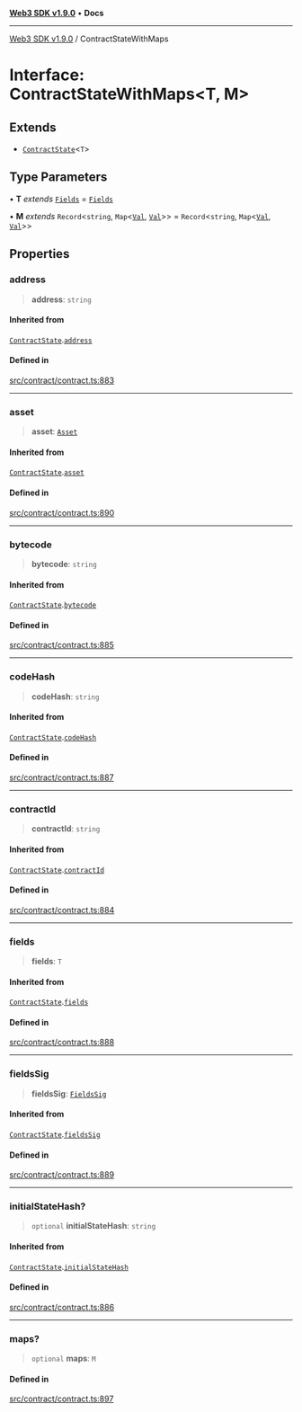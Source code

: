 [**Web3 SDK v1.9.0**](../README.md) • **Docs**

***

[Web3 SDK v1.9.0](../globals.md) / ContractStateWithMaps

# Interface: ContractStateWithMaps\<T, M\>

## Extends

- [`ContractState`](ContractState.md)\<`T`\>

## Type Parameters

• **T** *extends* [`Fields`](../type-aliases/Fields.md) = [`Fields`](../type-aliases/Fields.md)

• **M** *extends* `Record`\<`string`, `Map`\<[`Val`](../type-aliases/Val.md), [`Val`](../type-aliases/Val.md)\>\> = `Record`\<`string`, `Map`\<[`Val`](../type-aliases/Val.md), [`Val`](../type-aliases/Val.md)\>\>

## Properties

### address

> **address**: `string`

#### Inherited from

[`ContractState`](ContractState.md).[`address`](ContractState.md#address)

#### Defined in

[src/contract/contract.ts:883](https://github.com/Mystic-Nayy/alephium-web3/blob/c1afd789a197ce5fe21f08c2965942090157c33d/packages/web3/src/contract/contract.ts#L883)

***

### asset

> **asset**: [`Asset`](Asset.md)

#### Inherited from

[`ContractState`](ContractState.md).[`asset`](ContractState.md#asset)

#### Defined in

[src/contract/contract.ts:890](https://github.com/Mystic-Nayy/alephium-web3/blob/c1afd789a197ce5fe21f08c2965942090157c33d/packages/web3/src/contract/contract.ts#L890)

***

### bytecode

> **bytecode**: `string`

#### Inherited from

[`ContractState`](ContractState.md).[`bytecode`](ContractState.md#bytecode)

#### Defined in

[src/contract/contract.ts:885](https://github.com/Mystic-Nayy/alephium-web3/blob/c1afd789a197ce5fe21f08c2965942090157c33d/packages/web3/src/contract/contract.ts#L885)

***

### codeHash

> **codeHash**: `string`

#### Inherited from

[`ContractState`](ContractState.md).[`codeHash`](ContractState.md#codehash)

#### Defined in

[src/contract/contract.ts:887](https://github.com/Mystic-Nayy/alephium-web3/blob/c1afd789a197ce5fe21f08c2965942090157c33d/packages/web3/src/contract/contract.ts#L887)

***

### contractId

> **contractId**: `string`

#### Inherited from

[`ContractState`](ContractState.md).[`contractId`](ContractState.md#contractid)

#### Defined in

[src/contract/contract.ts:884](https://github.com/Mystic-Nayy/alephium-web3/blob/c1afd789a197ce5fe21f08c2965942090157c33d/packages/web3/src/contract/contract.ts#L884)

***

### fields

> **fields**: `T`

#### Inherited from

[`ContractState`](ContractState.md).[`fields`](ContractState.md#fields)

#### Defined in

[src/contract/contract.ts:888](https://github.com/Mystic-Nayy/alephium-web3/blob/c1afd789a197ce5fe21f08c2965942090157c33d/packages/web3/src/contract/contract.ts#L888)

***

### fieldsSig

> **fieldsSig**: [`FieldsSig`](../namespaces/node/interfaces/FieldsSig.md)

#### Inherited from

[`ContractState`](ContractState.md).[`fieldsSig`](ContractState.md#fieldssig)

#### Defined in

[src/contract/contract.ts:889](https://github.com/Mystic-Nayy/alephium-web3/blob/c1afd789a197ce5fe21f08c2965942090157c33d/packages/web3/src/contract/contract.ts#L889)

***

### initialStateHash?

> `optional` **initialStateHash**: `string`

#### Inherited from

[`ContractState`](ContractState.md).[`initialStateHash`](ContractState.md#initialstatehash)

#### Defined in

[src/contract/contract.ts:886](https://github.com/Mystic-Nayy/alephium-web3/blob/c1afd789a197ce5fe21f08c2965942090157c33d/packages/web3/src/contract/contract.ts#L886)

***

### maps?

> `optional` **maps**: `M`

#### Defined in

[src/contract/contract.ts:897](https://github.com/Mystic-Nayy/alephium-web3/blob/c1afd789a197ce5fe21f08c2965942090157c33d/packages/web3/src/contract/contract.ts#L897)
